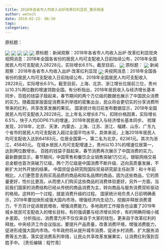```yaml
---
title: 2018年各省市人均收入出炉改革红利显现_重庆频道
author: wetech
date: 2019-02-22- 06:30
tags: 
categories: 
---
```

原标题：
<!-- more -->
                
<img align="center" border="0" src="http://p0.ifengimg.com/fck/2019_08/e7d32834a432dae_w540_h279.jpg" />
                
<img align="center" border="0" src="http://p0.ifengimg.com/fck/2019_08/6425ead70a041d5_w540_h281.jpg" />
            
<img align="center" border="0" src="http://p0.ifengimg.com/fck/2019_08/9955e102bb45ac7_w540_h273.jpg" />
<img align="center" border="0" src="http://p0.ifengimg.com/fck/2019_08/8895c4af7c580f6_w540_h284.jpg" />
<img align="center" border="0" src="http://p0.ifengimg.com/fck/2019_08/5a227a12e02d2ab_w540_h281.jpg" />
原标题：新闻观察：2018年各省市人均收入出炉 改革红利显现央视网消息：2018年全国各省份的居民人均可支配收入日前陆续公布，2018年全国居民人均可支配收入28228元，实际增长6.5%。截至目前，
<img align="center" border="0" src="http://p0.ifengimg.com/fck/2019_08/7419fc7fcc321a1_w540_h288.jpg" />
原标题：
<img align="center" border="0" src="http://p0.ifengimg.com/fck/2019_08/dfa71b6c8718074_w540_h280.jpg" />
新闻观察：2018年各省市人均收入出炉 改革红利显现
<img align="center" border="0" src="http://p2.ifengimg.com/a/2016/0810/204c433878d5cf9size1_w16_h16.png" />
央视网消息：2018年全国各省份的居民人均可支配收入日前陆续公布，2018年全国居民人均可支配收入28228元，实际增长6.5%。截至目前，上海、北京、浙江增长位居前三位，贵州以10.3%两位数的增速领跑全国。有分析指出，2018年居民收入与经济增长基本同步，百姓的钱袋子鼓起来，春节期间的两个万亿级的数据也展示了中国民众消费的实力。随着国家层面促消费系列举措的密集出台，民众将会更切实的分享消费所带来的红利，共享改革发展的果实。
国家统计局日前发布数据显示，2018年全国居民人均可支配收入28228元，比上年名义增长8.7%，扣除价格因素，实际增长6.5%，快于人均GDP6.1%的增速，2018年居民收入与经济增长基本同步。
梳理发现，2018年，北京、天津、内蒙古、上海、江苏、浙江、福建、山东、广东九个省市的居民人均可支配收入超过全国平均水平。具体来说，上海2018年居民人均可支配收入达到64183元，位居全国第一。第二名为北京，62361元。其次为浙江，45840元。
在城乡居民人均可支配增速上，贵州以10.3%的增速位居第一，达到两位数增长。
百姓的钱袋子鼓起来，春节消费再次展示了中国消费的实力。最新数据显示，春节期间，中国零售和餐饮企业销售突破1万亿元，银联网络交易总金额也首次突破万亿级。两个万亿级是中国消费不断升级、迈向高质量发展，不断扩大对外开放的结果。
中国贸促会研究院国际贸易研究部主任赵萍：和十年前相比，人们更愿意去购买高品质的商品和知名品牌的商品，因为这些商品，它的质量更好，性价比更高，从而使人们购买这些商品的消费体验更好。另外一方面，当前我们国家的消费结构已经从传统的商品消费为主，转向商品与服务消费双轮驱动的格局。这样的一个过程，就是消费升级的过程。
国家统计局负责人日前明确表示，2019年要加快形成强大国内市场，增强经济内生动力，挖掘并释放消费潜力，千方百计促进居民增收，增强消费能力。多地政府工作报告也设置了2019年城乡居民可支配收入的增长目标，有的强调要与经济增长同步，有的明确将缩小城乡差距。
分析指出，消费潜力并不仅仅来自于大家的钱包，更来自于改革红利的释放。中央经济工作会议指出，要提升产品质量，改善消费环境，增强消费能力，促进形成强大国内市场。今年政府将从提升城市消费、促进乡村消费、扩大服务消费等五方面，落实促消费系列举措，让民众共享改革发展果实，让消费红利落到百姓手中。
[责任编辑：程竹青]
            
